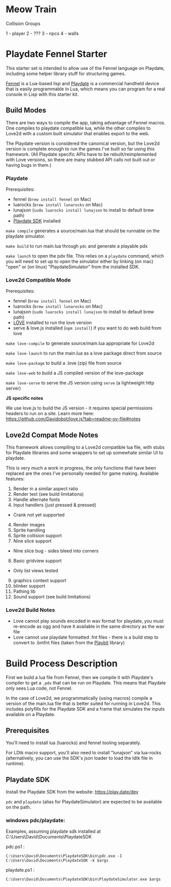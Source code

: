 # Meow Train

Collision Groups

1 - player
2 - ???
3 - npcs
4 - walls

# Playdate Fennel Starter

This starter set is intended to allow use of the Fennel language on Playdate,
including some helper library stuff for structuring games.

[Fennel](https://fennel-lang.org/) is a Lua-based lisp and [Playdate](https://play.date) is a commercial handheld device that is easily programmable in Lua, which means you can program for a real console in Lisp with this starter kit.

## Build Modes

There are two ways to compile the app, taking advantage of Fennel macros. One compiles to playdate compatible lua, while the other compiles to Love2d with a custom built simulator that enables export to the web.

The Playdate version is considered the canonical version, but the Love2d version is complete enough to run the games I've built so far using this framework. (All Playdate specific APIs have to be rebuilt/reimplemented with Love versions, so there are many stubbed API calls not built out or having bugs in them.)

### Playdate

Prerequisites:

* fennel (`brew install fennel` on Mac)
* luarocks (`brew install lunarocks` on Mac)
* lunajson (`sudo luarocks install lunajson` to install to default brew path)
* [Playdate SDK](https://play.date/dev) installed

`make compile` generates a source/main.lua that should be runnable on the playdate simulator.

`make build` to run main.lua through `pdc` and generate a playable pdx

`make launch` to open the pdx file. This relies on a `playdate` command, which you will need to set up to open the simulator either by linking (on mac) "open" or (on linux) "PlaydateSimulator" from the installed SDK.

### Love2d Compatible Mode

Prerequisites:

* fennel (`brew install fennel` on Mac)
* luarocks (`brew install lunarocks` on Mac)
* lunajson (`sudo luarocks install lunajson` to install to default brew path)
* [LÖVE](https://love2d.org/) installed to run the love version
* serve & love.js installed (`npm install`) if you want to do web build from love

`make love-compile` to generate source/main.lua appropriate for Love2d

`make love-launch` to run the main.lua as a love package direct from source

`make love-package` to build a .love (zip) file from source

`make love-web` to build a JS compiled version of the love-package

`make love-serve` to serve the JS version using `serve` (a lightweight http server)

**JS specific notes**

We use love.js to build the JS version - it requires special permissions headers to run on a site. Learn more here: https://github.com/Davidobot/love.js?tab=readme-ov-file#notes

## Love2d Compat Mode Notes

This framework allows compiling to a Love2d compatible lua file, with stubs for Playdate libraries and some wrappers to set up somewhate similar UI to playdate.

This is very much a work in progress, the only functions that have been replaced are the ones I've personally needed for game making. Available features:

1. Render in a similar aspect ratio
2. Render text (see build limitations)
3. Handle alternate fonts
3. Input handlers (just pressed & pressed)
  - Crank not yet supported
4. Render images
5. Sprite handling
6. Sprite collision support
7. Nine slice support
  - Nine slice bug - sides bleed into corners
8. Basic gridview support
  - Only list views tested
9. graphics context support
10. blinker support
11. Pathing lib
12. Sound support (see build limitations)

### Love2d Build Notes

* Love cannot play sounds encoded in wav format for playdate, you must re-encode as ogg and have it available in the same directory as the wav file
* Love cannot use playdate formatted .fnt files - there is a build step to convert to .bmfnt files (taken from the [Playbit](https://github.com/GamesRightMeow/playbit) library)

# Build Process Description

First we build a lua file from Fennel, then we compile it with Playdate's compiler to get a `.pdx` that can be run on Playdate. This means that Playdate only sees Lua code, not Fennel.

In the case of Love2d, we programmatically (using macros) compile a version of the main.lua file that is better suited for running in Love2d. This includes polyfills for the Playdate SDK and a frame that simulates the inputs available on a Playdate.

## Prerequisites

You'll need to install lua (luarocks) and fennel tooling separately.

For LDtk macro support, you'll also need to install "lunajson" via lua-rocks (alternatively, you can use the SDK's json loader to load the ldtk file in runtime).

## Playdate SDK

Install the Playdate SDK from the website: https://play.date/dev

`pdc` and `playdate` (alias for PlaydateSimulator) are expected to be available on the path.

### windows pdc/playdate:

Examples, assuming playdate sdk installed at C:\Users\David\Documents\PlaydateSDK

pdc.ps1 :

```
C:\Users\David\Documents\PlaydateSDK\bin\pdc.exe -I C:\Users\David\Documents\PlaydateSDK -k $args
```

playdate.ps1 :

```
C:\Users\David\Documents\PlaydateSDK\bin\PlaydateSimulator.exe $args
```
